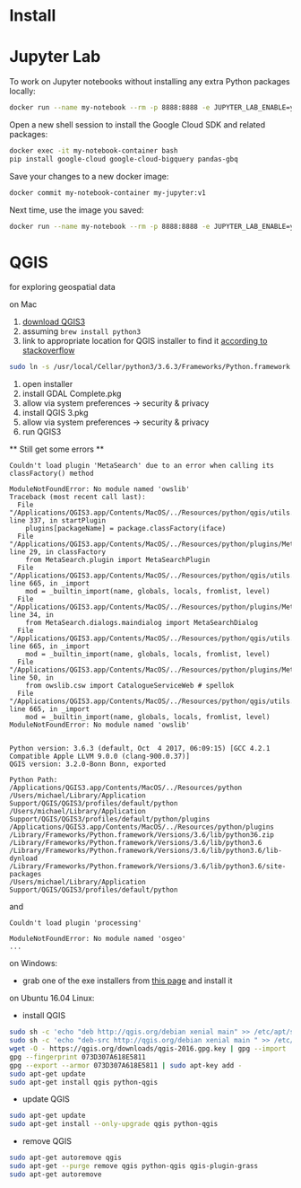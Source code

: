 # Install

# Jupyter Lab

To work on Jupyter notebooks without installing any extra Python packages locally:

```bash
docker run --name my-notebook --rm -p 8888:8888 -e JUPYTER_LAB_ENABLE=yes -v "$PWD":/home/jovyan/work jupyter/datascience-notebook:8d22c86ed4d7 start.sh jupyter lab
```

Open a new shell session to install the Google Cloud SDK and related packages:

```bash
docker exec -it my-notebook-container bash
pip install google-cloud google-cloud-bigquery pandas-gbq
```

Save your changes to a new docker image:

```bash
docker commit my-notebook-container my-jupyter:v1
```

Next time, use the image you saved:
```bash
docker run --name my-notebook --rm -p 8888:8888 -e JUPYTER_LAB_ENABLE=yes -v "$PWD":/home/jovyan/work my-jupyter:v1 start.sh jupyter lab
```

# QGIS

  for exploring geospatial data

  on Mac

  1. [download QGIS3](https://www.qgis.org/en/site/forusers/download.html)
  1. assuming `brew install python3`
  1. link to appropriate location for QGIS installer to find it [according to stackoverflow](https://gis.stackexchange.com/questions/274381/installing-qgis3-on-mac#answer-274600)
  ```sh
  sudo ln -s /usr/local/Cellar/python3/3.6.3/Frameworks/Python.framework /Library/Frameworks/Python.framework
  ```
  1. open installer
  1. install GDAL Complete.pkg
  1. allow via system preferences -> security & privacy
  1. install QGIS 3.pkg
  1. allow via system preferences -> security & privacy
  1. run QGIS3

  ** Still get some errors **

  ```
  Couldn't load plugin 'MetaSearch' due to an error when calling its classFactory() method 

  ModuleNotFoundError: No module named 'owslib' 
  Traceback (most recent call last):
    File "/Applications/QGIS3.app/Contents/MacOS/../Resources/python/qgis/utils.py", line 337, in startPlugin
      plugins[packageName] = package.classFactory(iface)
    File "/Applications/QGIS3.app/Contents/MacOS/../Resources/python/plugins/MetaSearch/__init__.py", line 29, in classFactory
      from MetaSearch.plugin import MetaSearchPlugin
    File "/Applications/QGIS3.app/Contents/MacOS/../Resources/python/qgis/utils.py", line 665, in _import
      mod = _builtin_import(name, globals, locals, fromlist, level)
    File "/Applications/QGIS3.app/Contents/MacOS/../Resources/python/plugins/MetaSearch/plugin.py", line 34, in 
      from MetaSearch.dialogs.maindialog import MetaSearchDialog
    File "/Applications/QGIS3.app/Contents/MacOS/../Resources/python/qgis/utils.py", line 665, in _import
      mod = _builtin_import(name, globals, locals, fromlist, level)
    File "/Applications/QGIS3.app/Contents/MacOS/../Resources/python/plugins/MetaSearch/dialogs/maindialog.py", line 50, in 
      from owslib.csw import CatalogueServiceWeb # spellok
    File "/Applications/QGIS3.app/Contents/MacOS/../Resources/python/qgis/utils.py", line 665, in _import
      mod = _builtin_import(name, globals, locals, fromlist, level)
  ModuleNotFoundError: No module named 'owslib'


  Python version: 3.6.3 (default, Oct  4 2017, 06:09:15) [GCC 4.2.1 Compatible Apple LLVM 9.0.0 (clang-900.0.37)] 
  QGIS version: 3.2.0-Bonn Bonn, exported 

  Python Path:
  /Applications/QGIS3.app/Contents/MacOS/../Resources/python
  /Users/michael/Library/Application Support/QGIS/QGIS3/profiles/default/python
  /Users/michael/Library/Application Support/QGIS/QGIS3/profiles/default/python/plugins
  /Applications/QGIS3.app/Contents/MacOS/../Resources/python/plugins
  /Library/Frameworks/Python.framework/Versions/3.6/lib/python36.zip
  /Library/Frameworks/Python.framework/Versions/3.6/lib/python3.6
  /Library/Frameworks/Python.framework/Versions/3.6/lib/python3.6/lib-dynload
  /Library/Frameworks/Python.framework/Versions/3.6/lib/python3.6/site-packages
  /Users/michael/Library/Application Support/QGIS/QGIS3/profiles/default/python
  ```

  and

  ```
  Couldn't load plugin 'processing' 

  ModuleNotFoundError: No module named 'osgeo' 
  ...

  ```

  on Windows: 
  - grab one of the exe installers from [this page](https://qgis.org/en/site/forusers/download.html) and install it


  on Ubuntu 16.04 Linux:
  - install QGIS
  ```sh
  sudo sh -c 'echo "deb http://qgis.org/debian xenial main" >> /etc/apt/sources.list'  
  sudo sh -c 'echo "deb-src http://qgis.org/debian xenial main " >> /etc/apt/sources.list'  
  wget -O - https://qgis.org/downloads/qgis-2016.gpg.key | gpg --import
  gpg --fingerprint 073D307A618E5811
  gpg --export --armor 073D307A618E5811 | sudo apt-key add -
  sudo apt-get update
  sudo apt-get install qgis python-qgis
  ```

  - update QGIS
  ```sh
  sudo apt-get update
  sudo apt-get install --only-upgrade qgis python-qgis
  ```

  - remove QGIS
  ```sh
  sudo apt-get autoremove qgis
  sudo apt-get --purge remove qgis python-qgis qgis-plugin-grass
  sudo apt-get autoremove
  ```

